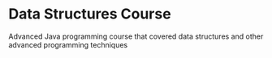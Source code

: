 # Data Structures Course
 Advanced Java programming course that covered data structures and other advanced programming techniques
